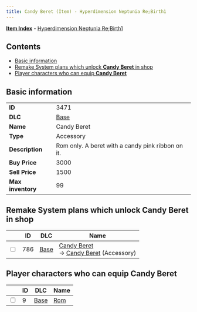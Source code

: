 ```yaml
---
title: Candy Beret (Item) - Hyperdimension Neptunia Re;Birth1
---
```


[**Item Index**](/neptunia/rb1/item/index.html) - [Hyperdimension Neptunia Re;Birth1](/neptunia/rb1)

## Contents

- [Basic information](#basic-information)
- [Remake System plans which unlock **Candy Beret** in shop](#remake-system-plans-which-unlock-candy-beret-in-shop)
- [Player characters who can equip **Candy Beret**](#player-characters-who-can-equip-candy-beret)

## Basic information

|   |   |
| -- | -- |
| **ID** | 3471 |
| **DLC** | [Base](/neptunia/rb1/dlc/1-base.html) |
| **Name** | Candy Beret |
| **Type** | Accessory |
| **Description** | Rom only. A beret with a candy pink ribbon on it. |
| **Buy Price** | 3000 |
| **Sell Price** | 1500 |
| **Max inventory** | 99 |


## Remake System plans which unlock **Candy Beret** in shop

|    | ID | DLC | Name |
| -- | -- | --- | ---- |
| <input type="checkbox" id="rb1-remake-1-786" class="trackbox" /> | 786 | [Base](/neptunia/rb1/dlc/1-base.html) | [Candy Beret](/neptunia/rb1/remake/1-786-candy-beret.html)<br /> → [Candy Beret](/neptunia/rb1/item/1-3471-candy-beret.html) (Accessory) |


## Player characters who can equip **Candy Beret**

|    | ID | DLC | Name |
| -- | -- | --- | ---- |
| <input type="checkbox" id="rb1-player-1-9" class="trackbox" /> | 9 | [Base](/neptunia/rb1/dlc/1-base.html) | [Rom](/neptunia/rb1/player/1-9-rom.html) |
